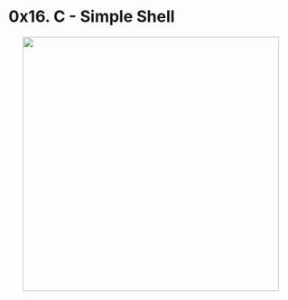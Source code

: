 # 0x16. C - Simple Shell

<p align="center">  
<img width="95%" height="450px" src ="https://s3.amazonaws.com/intranet-projects-files/holbertonschool-low_level_programming/235/shell.jpeg">
</p>
